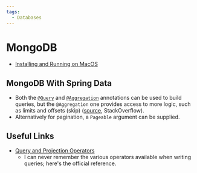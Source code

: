 ```yaml
---
tags:
  - Databases
---
```

# MongoDB

- [Installing and Running on
  MacOS](https://www.mongodb.com/docs/manual/tutorial/install-mongodb-on-os-x/)

## MongoDB With Spring Data

- Both the
  [`@Query`](https://docs.spring.io/spring-data/mongodb/docs/current/api/org/springframework/data/mongodb/repository/Query.html)
  and
  [`@Aggregation`](https://docs.spring.io/spring-data/mongodb/docs/current/api/org/springframework/data/mongodb/repository/Aggregation.html)
  annotations can be used to build queries, but the `@Aggregation` one provides
  access to more logic, such as limits and offsets (skip)
  ([source](https://stackoverflow.com/a/71888578), StackOverflow).
- Alternatively for pagination, a `Pageable` argument can be supplied.

## Useful Links

- [Query and Projection
  Operators](https://www.mongodb.com/docs/manual/reference/operator/query/)
  - I can never remember the various operators available when writing queries;
    here's the official reference.
